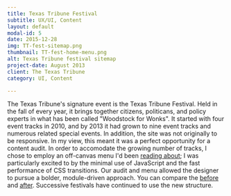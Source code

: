```yaml
---
title: Texas Tribune Festival
subtitle: UX/UI, Content
layout: default
modal-id: 5
date: 2015-12-28
img: TT-fest-sitemap.png
thumbnail: TT-fest-home-menu.png
alt: Texas Tribune festival sitemap
project-date: August 2013
client: The Texas Tribune
category: UI, Content

---
```


The Texas Tribune's signature event is the Texas Tribune Festival. Held in the fall of every year, it brings together citizens, politicans, and policy experts in what has been called "Woodstock for Wonks". It started  with four event tracks in 2010, and by 2013 it had grown to nine event tracks and numerous related special events. In addition, the site was not originally to be responsive. In my view, this meant it was a perfect opportunity for a content audit. In order to accomodate the growing number of tracks, I chose to employ an off-canvas menu I'd been [reading about](https://www.smashingmagazine.com/2013/01/off-canvas-navigation-for-responsive-website/); I was particularly excited to by the minimal use of JavaScript and the fast performance of CSS transitions. Our audit and menu allowed the designer to pursue a bolder, module-driven approach. You can compare the [before](http://festival.texastribune.org/festival/2012/home/) and [after](http://festival.texastribune.org/festival/2013/home/). Successive festivals have continued to use the new structure.
